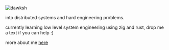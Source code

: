 <p align="left"> <img src="https://komarev.com/ghpvc/?username=dawksh&label=Profile%20views&color=0e75b6&style=flat" alt="dawksh" /> </p>

into distributed systems and hard engineering problems.

currently learning low level system engineering using zig and rust, drop me a text if you can help :)

more about me [here](https://www.dakshk.xyz/)
